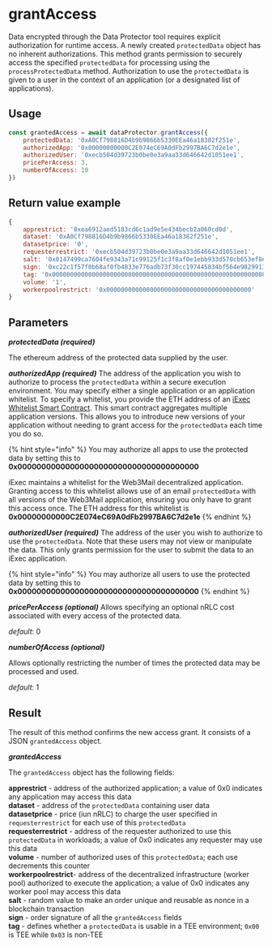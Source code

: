 # grantAccess

Data encrypted through the Data Protector tool requires explicit authorization for runtime access. A newly created `protectedData` object has no inherent authorizations. This method grants permission to securely access the specified `protectedData` for processing using the `processProtectedData` method. Authorization to use the `protectedData` is given to a user in the context of an application (or a designated list of applications).

## Usage

```javascript
const grantedAccess = await dataProtector.grantAccess({
    protectedData: '0xA0Cf798816D4b9b9866b5330EEa46a18382f251e',
    authorizedApp: '0x00000000000C2E074eC69A0dFb2997BA6C7d2e1e',
    authorizedUser: '0xecb504d39723b0be0e3a9aa33d646642d1051ee1',
    pricePerAccess: 3,
    numberOfAccess: 10
})
```

## Return value example

```javascript
{
    apprestrict: '0xea6912aed5183cd6c1ad9e5e434becb2a060cd0d',
    dataset: '0xA0Cf798816D4b9b9866b5330EEa46a18382f251e',
    datasetprice: '0',
    requesterrestrict: '0xecb504d39723b0be0e3a9aa33d646642d1051ee1',
    salt: '0x0147499ca7604fe9343a71c99125f1c3f8af0e1ebb933d570cb653ef8eb043b8'
    sign: '0xc22c1f57f0b68af0fb4833e776adb73f30cc197445834bf564e9829913e104b07ab856ac39085edb5c9180f430c1ee2f29021ae33cd79eb0ddb73181e347799f1b',
    tag: '0x0000000000000000000000000000000000000000000000000000000000000003',
    volume: '1',
    workerpoolrestrict: '0x0000000000000000000000000000000000000000'
}
```

## Parameters

***protectedData (required)***


The ethereum address of the protected data supplied by the user.

***authorizedApp (required)***
The address of the application you wish to authorize to process the `protectedData` within a secure execution environment. You may specify either a single application or an application whitelist. To specify a whitelist, you provide the ETH address of an [iExec Whitelist Smart Contract](https://github.com/iExecBlockchainComputing/whitelist-smart-contract/tree/main). This smart contract aggregates multiple application versions. This allows you to introduce new versions of your application without needing to grant access for the `protectedData` each time you do so.

{% hint style="info" %}
You may authorize all apps to use the protected data by setting this to **0x00000000000000000000000000000000000000**

iExec maintains a whitelist for the Web3Mail decentralized application. Granting access to this whitelist allows use of an email `protectedData` with all versions of the Web3Mail application, ensuring you only have to grant this access once. The ETH address for this whitelist is **0x00000000000C2E074eC69A0dFb2997BA6C7d2e1e**
{% endhint %}

***authorizedUser (required)***
The address of the user you wish to authorize to use the `protectedData`. Note that these users may not view or manipulate the data. This only grants permission for the user to submit the data to an iExec application.

{% hint style="info" %}
You may authorize all users to use the protected data by setting this to **0x00000000000000000000000000000000000000**
{% endhint %}

***pricePerAccess (optional)***
Allows specifying an optional nRLC cost associated with every access of the protected data.

*default*: 0

***numberOfAccess (optional)***

Allows optionally restricting the number of times the protected data may be processed and used. 

*default*: 1

## Result

The result of this method confirms the new access grant. It consists of a JSON `grantedAccess` object.

***grantedAccess***

The `grantedAccess` object has the following fields:

**apprestrict** - address of the authorized application; a value of 0x0 indicates any application may access this data  
**dataset** - address of the `protectedData` containing user data  
**datasetprice** - price (iun nRLC) to charge the user specified in `requesterrestrict` for each use of this `protectedData`  
**requesterrestrict** - address of the requester authorized to use this `protectedData` in workloads; a value of 0x0 indicates any requester may use this data  
**volume** - number of authorized uses of this `protectedData`; each use decrements this counter  
**workerpoolrestrict**- address of the decentralized infrastructure (worker pool) authorized to execute the application; a value of 0x0 indicates any worker pool may access this data  
**salt** - random value to make an order unique and reusable as nonce in a blockchain transaction  
**sign** - order signature of all the `grantedAccess` fields  
**tag** - defines whether a `protectedData` is usable in a TEE environment; `0x00` is TEE while `0x03` is non-TEE  
